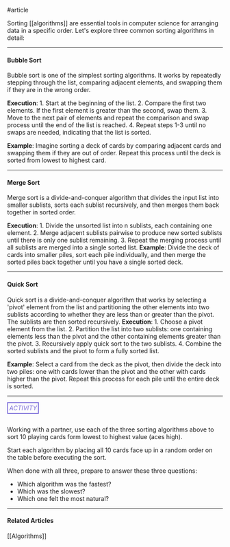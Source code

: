 #article 

Sorting [[algorithms]] are essential tools in computer science for arranging data in a specific order. Let's explore three common sorting algorithms in detail:

---
#### Bubble Sort

Bubble sort is one of the simplest sorting algorithms. It works by repeatedly stepping through the list, comparing adjacent elements, and swapping them if they are in the wrong order.

**Execution**:
    1. Start at the beginning of the list.
    2. Compare the first two elements. If the first element is greater than the second, swap them.
    3. Move to the next pair of elements and repeat the comparison and swap process until the end of the list is reached.
    4. Repeat steps 1-3 until no swaps are needed, indicating that the list is sorted.
    
**Example**:
	Imagine sorting a deck of cards by comparing adjacent cards and swapping them if they are out of order. Repeat this process until the deck is sorted from lowest to highest card.

---
#### Merge Sort

Merge sort is a divide-and-conquer algorithm that divides the input list into smaller sublists, sorts each sublist recursively, and then merges them back together in sorted order.

**Execution**:
    1. Divide the unsorted list into n sublists, each containing one element.
    2. Merge adjacent sublists pairwise to produce new sorted sublists until there is only one sublist remaining.
    3. Repeat the merging process until all sublists are merged into a single sorted list.
**Example**:
	Divide the deck of cards into smaller piles, sort each pile individually, and then merge the sorted piles back together until you have a single sorted deck.

---
#### Quick Sort

Quick sort is a divide-and-conquer algorithm that works by selecting a 'pivot' element from the list and partitioning the other elements into two sublists according to whether they are less than or greater than the pivot. The sublists are then sorted recursively.
**Execution**:
    1. Choose a pivot element from the list.
    2. Partition the list into two sublists: one containing elements less than the pivot and the other containing elements greater than the pivot.
    3. Recursively apply quick sort to the two sublists.
    4. Combine the sorted sublists and the pivot to form a fully sorted list.

**Example**: 
	Select a card from the deck as the pivot, then divide the deck into two piles: one with cards lower than the pivot and the other with cards higher than the pivot. Repeat this process for each pile until the entire deck is sorted.



<hr>

###### <span style="color: #7b6cd9; border: 2px solid #7b6cd9; padding: 3px">ACTIVITY</span>

Working with a partner, use each of the three sorting algorithms above to sort 10 playing cards form lowest to highest value (aces high).

Start each algorithm by placing all 10 cards face up in a random order on the table before executing the sort.

When done with all three, prepare to answer these three questions:
* Which algorithm was the fastest?
* Which was the slowest?
* Which one felt the most natural?

---
#### Related Articles

[[Algorithms]]
